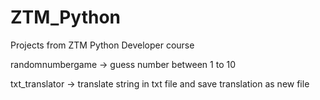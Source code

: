 # ZTM_Python
Projects from ZTM Python Developer course

randomnumbergame -> guess number between 1 to 10

txt_translator -> translate string in txt file and save translation as new file

